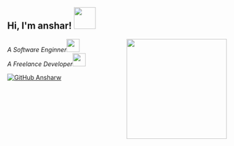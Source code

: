 <h2> Hi, I'm anshar! <img src="https://media.giphy.com/media/fSGrpj2wJynDwgftc7/giphy.gif" width="50"></h2>
<img align='right' src="https://media.giphy.com/media/u2pmTWUi0MXjyrMaVj/giphy.gif" width="230">
<p><em>A Software Enginner<img src="https://media.giphy.com/media/fYSnHlufseco8Fh93Z/giphy.gif" width="30"></br>A Freelance Developer<img src="https://media.giphy.com/media/WUlplcMpOCEmTGBtBW/giphy.gif" width="30"> 
</em></p>

[![GitHub Ansharw](https://img.shields.io/github/followers/ansharw?label=follow&style=social)](https://github.com/ansharw)

